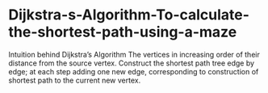 # Dijkstra-s-Algorithm-To-calculate-the-shortest-path-using-a-maze
Intuition behind Dijkstra’s Algorithm The vertices in increasing order of their distance from the source vertex. Construct the shortest path tree edge by edge; at each step adding one new edge, corresponding to construction of shortest path to the current new vertex.
